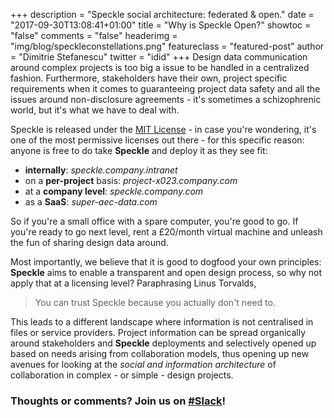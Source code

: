 +++
description = "Speckle social architecture: federated & open."
date = "2017-09-30T13:08:41+01:00"
title = "Why is Speckle Open?"
showtoc = "false"
comments = "false"
headerimg = "img/blog/speckleconstellations.png"
featureclass = "featured-post"
author = "Dimitrie Stefanescu"
twitter = "idid"
+++
Design data communication around complex projects is too big a issue to be handled in a centralized fashion. Furthermore, stakeholders have their own, project specific requirements when it comes to guaranteeing project data safety and all the issues around non-disclosure agreements - it's sometimes a schizophrenic world, but it's what we have to deal with.

Speckle is released under the [MIT License](https://en.wikipedia.org/wiki/MIT_License) - in case you're wondering, it's one of the most permissive licenses out there - for this specific reason: anyone is free to do take **Speckle** and deploy it as they see fit: 

- **internally**: _speckle.company.intranet_
- on a **per-project** basis: _project-x023.company.com_
- at a **company level**: _speckle.company.com_
- as a **SaaS**: _super-aec-data.com_

So if you're a small office with a spare computer, you're good to go. If you're ready to go next level, rent a £20/month virtual machine and unleash the fun of sharing design data around. 

Most importantly, we believe that it is good to dogfood your own principles: **Speckle** aims to enable a transparent and open design process, so why not apply that at a licensing level? Paraphrasing Linus Torvalds, 

> You can trust Speckle because you actually don't need to.

This leads to a different landscape where information is not centralised in files or service providers. Project information can be spread organically around stakeholders and **Speckle** deployments and selectively opened up based on needs arising from collaboration models, thus opening up new avenues for looking at the _social and information architecture_ of collaboration in complex - or simple - design projects.

### Thoughts or comments? Join us on [#Slack](https://slacker.speckle.works)! 